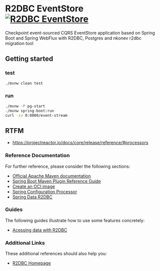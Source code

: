 # R2DBC EventStore [![R2DBC EventStore](https://github.com/daggerok/r2dbc-event-store/actions/workflows/ci.yaml/badge.svg)](https://github.com/daggerok/r2dbc-event-store/actions/workflows/ci.yaml)
Checkpoint event-sourced CQRS EventStore application based on Spring Boot and Spring WebFlux with R2DBC, Postgres and nkonev r2dbc migration tool

## Getting started

### test

```bash
./mvnw clean test
```

### run

```bash
./mvnw -P pg-start
./mvnw spring-boot:run
curl -iv 0:8080/event-stream
```

## RTFM

* https://projectreactor.io/docs/core/release/reference/#processors

### Reference Documentation
For further reference, please consider the following sections:

* [Official Apache Maven documentation](https://maven.apache.org/guides/index.html)
* [Spring Boot Maven Plugin Reference Guide](https://docs.spring.io/spring-boot/docs/2.4.4/maven-plugin/reference/html/)
* [Create an OCI image](https://docs.spring.io/spring-boot/docs/2.4.4/maven-plugin/reference/html/#build-image)
* [Spring Configuration Processor](https://docs.spring.io/spring-boot/docs/2.4.4/reference/htmlsingle/#configuration-metadata-annotation-processor)
* [Spring Data R2DBC](https://docs.spring.io/spring-boot/docs/2.4.4/reference/html/spring-boot-features.html#boot-features-r2dbc)

### Guides
The following guides illustrate how to use some features concretely:

* [Acessing data with R2DBC](https://spring.io/guides/gs/accessing-data-r2dbc/)

### Additional Links
These additional references should also help you:

* [R2DBC Homepage](https://r2dbc.io)

